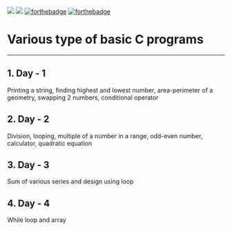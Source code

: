 ![](https://img.shields.io/badge/git-e6a5ac?colorA=e6091f&style=for-the-badge&logo=git)
![](https://img.shields.io/badge/for-you-181717?colorA=099450&colorB=9cd6ba&style=for-the-badge)
[![forthebadge](https://forthebadge.com/images/badges/check-it-out.svg)](https://forthebadge.com)
[![forthebadge](https://forthebadge.com/images/badges/made-with-c.svg)](https://forthebadge.com)
# Various type of basic C programs
---
## 1. Day - 1
Printing a string, finding highest and lowest number, area-perimeter of a geometry, swapping 2 numbers, conditional operator
## 2. Day - 2
Division, looping, multiple of a number in a range, odd-even number, calculator, quadratic equation
## 3. Day - 3
Sum of various series and design using loop
## 4. Day - 4
While loop and array
